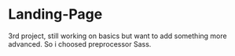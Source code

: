# Landing-Page
3rd project, still working on basics but want to add something more advanced. So i choosed preprocessor Sass.
